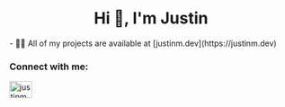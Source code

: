 <h1 align="center">Hi 👋, I'm Justin</h1>
- 👨‍💻 All of my projects are available at [justinm.dev](https://justinm.dev)

<h3 align="left">Connect with me:</h3>
<p align="left">
<a href="https://linkedin.com/in/justinmartin3501" target="blank"><img align="center" src="https://raw.githubusercontent.com/rahuldkjain/github-profile-readme-generator/master/src/images/icons/Social/linked-in-alt.svg" alt="justinmartin3501" height="30" width="40" /></a>
</p>

